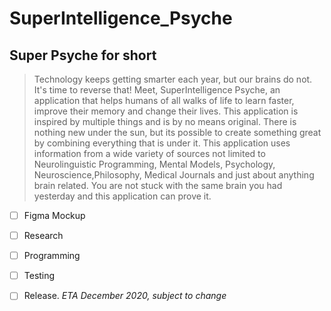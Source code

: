 # SuperIntelligence_Psyche
## Super Psyche for short


> Technology keeps getting smarter each year, but our brains do not. It's time to reverse that! Meet, SuperIntelligence Psyche, an application that helps humans of all walks of life to learn faster, improve their memory and change their lives. This application is inspired by multiple things and is by no means original. There is nothing new under the sun, but its possible to create something great by combining everything that is under it. This application uses information from a wide variety of sources not limited to Neurolinguistic Programming, Mental Models, Psychology, Neuroscience,Philosophy, Medical Journals and just about anything brain related. You are not stuck with the same brain you had yesterday and this application can prove it. 

- [ ] Figma Mockup <!-- ![Image name](/images/image.png) or -->

- [ ] Research

- [ ] Programming

- [ ] Testing

- [ ] Release.   *ETA December 2020, subject to change*
